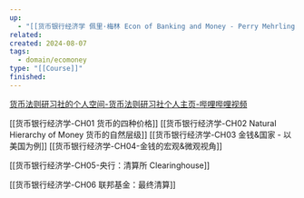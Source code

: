 ```yaml
---
up:
  - "[[货币银行经济学 佩里·梅林 Econ of Banking and Money - Perry Mehrling(course)]]"
related: 
created: 2024-08-07
tags:
  - domain/ecomoney
type: "[[Course]]"
finished:
---
```

[货币法则研习社的个人空间-货币法则研习社个人主页-哔哩哔哩视频](https://space.bilibili.com/24559221/channel/collectiondetail?sid=989843)


[[货币银行经济学-CH01 货币的四种价格]]
[[货币银行经济学-CH02 Natural Hierarchy of Money 货币的自然层级]]
[[货币银行经济学-CH03 金钱&国家 - 以美国为例]]
[[货币银行经济学-CH04-金钱的宏观&微观视角]]

[[货币银行经济学-CH05-央行：清算所 Clearinghouse]]

[[货币银行经济学-CH06 联邦基金：最终清算]]